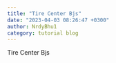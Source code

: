 ```yaml
---
title: "Tire Center Bjs"
date: "2023-04-03 08:26:47 +0300"
author: NrdyBhu1
category: tutorial blog
---
```

Tire Center Bjs
